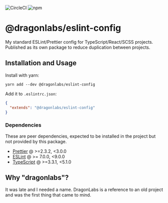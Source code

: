 ![CircleCI](https://img.shields.io/circleci/build/github/markormesher/dragonlabs-eslint-config)
![npm](https://img.shields.io/npm/v/@dragonlabs/eslint-config)

# @dragonlabs/eslint-config

My standard ESLint/Prettier config for TypeScript/React/SCSS projects. Published as its own package to reduce duplication between projects.

## Installation and Usage

Install with yarn:

```shell
yarn add --dev @dragonlabs/eslint-config
```

Add it to `.eslintrc.json`:

```json
{
  "extends": "@dragonlabs/eslint-config"
}
```

### Dependencies

These are peer dependencies, expected to be installed in the project but not provided by this package.

- [Prettier](https://www.npmjs.com/package/prettier) @ >=2.3.2, <3.0.0
- [ESLint](https://www.npmjs.com/package/eslint) @ >= 7.0.0, <9.0.0
- [TypeScript](https://www.npmjs.com/package/typescript) @ >=3.3.1, <5.1.0

## Why "dragonlabs"?

It was late and I needed a name. DragonLabs is a reference to an old project and was the first thing that came to mind.
